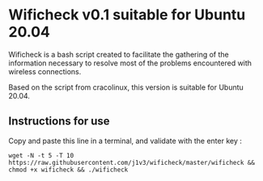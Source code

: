# Wificheck v0.1 suitable for Ubuntu 20.04

Wificheck is a bash script created to facilitate the gathering of the information necessary to resolve most of the problems encountered with wireless connections.

Based on the script from cracolinux, this version is suitable for Ubuntu 20.04.

## Instructions for use 

Copy and paste this line in a terminal, and validate with the enter key :

```
wget -N -t 5 -T 10 https://raw.githubusercontent.com/j1v3/wificheck/master/wificheck && chmod +x wificheck && ./wificheck
```
